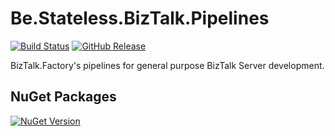 ﻿# Be.Stateless.BizTalk.Pipelines

[![Build Status](https://dev.azure.com/icraftsoftware/be.stateless/_apis/build/status/Be.Stateless.BizTalk.Pipelines%20Manual%20Release?branchName=master)](https://dev.azure.com/icraftsoftware/be.stateless/_build/latest?definitionId=58&branchName=master)
[![GitHub Release](https://img.shields.io/github/v/release/icraftsoftware/Be.Stateless.BizTalk.Pipelines?label=Release&logo=github)](https://github.com/icraftsoftware/Be.Stateless.BizTalk.Pipelines/releases/latest)

BizTalk.Factory's pipelines for general purpose BizTalk Server development.

## NuGet Packages

[![NuGet Version](https://img.shields.io/nuget/v/Be.Stateless.BizTalk.Pipelines.svg?label=Be.Stateless.BizTalk.Pipelines&style=flat&logo=nuget)](https://www.nuget.org/packages/Be.Stateless.BizTalk.Pipelines/)
